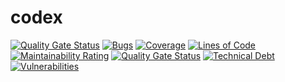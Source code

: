 # codex

[![Quality Gate Status](https://sonarcloud.io/api/project_badges/measure?project=cloud-challenge-dotnet_codex&metric=alert_status)](https://sonarcloud.io/dashboard?id=cloud-challenge-dotnet_codex)
[![Bugs](https://sonarcloud.io/api/project_badges/measure?project=cloud-challenge-dotnet_codex&metric=bugs)](https://sonarcloud.io/dashboard?id=cloud-challenge-dotnet_codex)
[![Coverage](https://sonarcloud.io/api/project_badges/measure?project=cloud-challenge-dotnet_codex&metric=coverage)](https://sonarcloud.io/dashboard?id=cloud-challenge-dotnet_codex)
[![Lines of Code](https://sonarcloud.io/api/project_badges/measure?project=cloud-challenge-dotnet_codex&metric=ncloc)](https://sonarcloud.io/dashboard?id=cloud-challenge-dotnet_codex)
[![Maintainability Rating](https://sonarcloud.io/api/project_badges/measure?project=cloud-challenge-dotnet_codex&metric=sqale_rating)](https://sonarcloud.io/dashboard?id=cloud-challenge-dotnet_codex)
[![Quality Gate Status](https://sonarcloud.io/api/project_badges/measure?project=cloud-challenge-dotnet_codex&metric=alert_status)](https://sonarcloud.io/dashboard?id=cloud-challenge-dotnet_codex)
[![Technical Debt](https://sonarcloud.io/api/project_badges/measure?project=cloud-challenge-dotnet_codex&metric=sqale_index)](https://sonarcloud.io/dashboard?id=cloud-challenge-dotnet_codex)
[![Vulnerabilities](https://sonarcloud.io/api/project_badges/measure?project=cloud-challenge-dotnet_codex&metric=vulnerabilities)](https://sonarcloud.io/dashboard?id=cloud-challenge-dotnet_codex)
